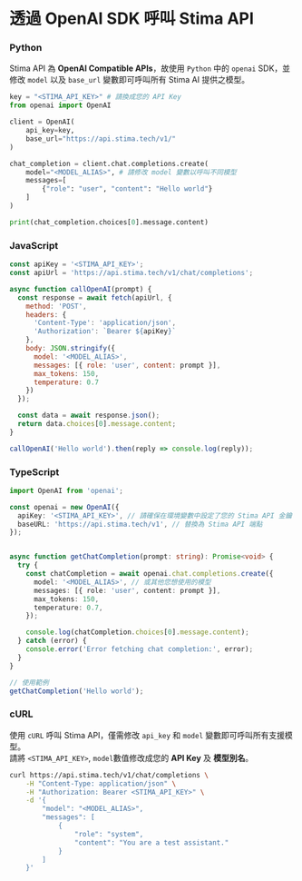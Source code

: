# 透過 OpenAI SDK 呼叫 Stima API

### Python

Stima API 為 **OpenAI Compatible APIs**，故使用 `Python` 中的 `openai` SDK，並修改 `model` 以及 `base_url` 變數即可呼叫所有 Stima AI 提供之模型。

```python
key = "<STIMA_API_KEY>" # 請換成您的 API Key
from openai import OpenAI

client = OpenAI(
    api_key=key,
    base_url="https://api.stima.tech/v1/"
)

chat_completion = client.chat.completions.create(
    model="<MODEL_ALIAS>", # 請修改 model 變數以呼叫不同模型
    messages=[
        {"role": "user", "content": "Hello world"}
    ]
)

print(chat_completion.choices[0].message.content)

```

### JavaScript

```javascript
const apiKey = '<STIMA_API_KEY>';
const apiUrl = 'https://api.stima.tech/v1/chat/completions';

async function callOpenAI(prompt) {
  const response = await fetch(apiUrl, {
    method: 'POST',
    headers: {
      'Content-Type': 'application/json',
      'Authorization': `Bearer ${apiKey}`
    },
    body: JSON.stringify({
      model: '<MODEL_ALIAS>',
      messages: [{ role: 'user', content: prompt }],
      max_tokens: 150,
      temperature: 0.7
    })
  });

  const data = await response.json();
  return data.choices[0].message.content;
}

callOpenAI('Hello world').then(reply => console.log(reply));

```

### TypeScript

```typescript
import OpenAI from 'openai';

const openai = new OpenAI({
  apiKey: '<STIMA_API_KEY>', // 請確保在環境變數中設定了您的 Stima API 金鑰
  baseURL: 'https://api.stima.tech/v1', // 替換為 Stima API 端點
});


async function getChatCompletion(prompt: string): Promise<void> {
  try {
    const chatCompletion = await openai.chat.completions.create({
      model: '<MODEL_ALIAS>', // 或其他您想使用的模型
      messages: [{ role: 'user', content: prompt }],
      max_tokens: 150,
      temperature: 0.7,
    });

    console.log(chatCompletion.choices[0].message.content);
  } catch (error) {
    console.error('Error fetching chat completion:', error);
  }
}

// 使用範例
getChatCompletion('Hello world');
```


### cURL

使用 `cURL` 呼叫 Stima API，僅需修改 `api_key` 和 `model` 變數即可呼叫所有支援模型。  
請將 `<STIMA_API_KEY>`, `model`數值修改成您的 **API Key** 及 **模型別名**。

```bash
curl https://api.stima.tech/v1/chat/completions \
    -H "Content-Type: application/json" \
    -H "Authorization: Bearer <STIMA_API_KEY>" \
    -d '{
        "model": "<MODEL_ALIAS>",
        "messages": [
            {
                "role": "system",
                "content": "You are a test assistant."
            }
        ]
    }'

```
